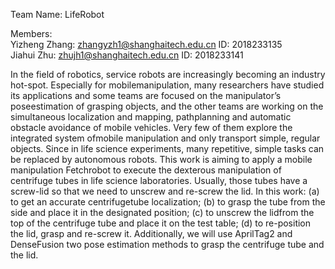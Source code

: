 Team Name: LifeRobot <br>

Members: <br>
Yizheng Zhang: zhangyzh1@shanghaitech.edu.cn   ID: 2018233135 <br>
Jiahui  Zhu: zhujh1@shanghaitech.edu.cn      ID: 2018233141 <br>

In the field of robotics, service robots are increasingly becoming an industry hot-spot. Especially for mobilemanipulation, many researchers have studied its applications and some teams are focused on the manipulator’s poseestimation of grasping objects, and the other teams are working on the simultaneous localization and mapping, pathplanning and automatic obstacle avoidance of mobile vehicles. Very few of them explore the integrated system ofmobile manipulation and only transport simple, regular objects. Since in life science experiments, many repetitive, simple tasks can be replaced by autonomous robots. This work is aiming to apply a mobile manipulation Fetchrobot to execute the dexterous manipulation of centrifuge tubes in life science laboratories. Usually, those tubes have a screw-lid so that we need to unscrew and re-screw the lid. In this work: (a) to get an accurate centrifugetube localization; (b) to grasp the tube from the side and place it in the designated position; (c) to unscrew the lidfrom the top of the centrifuge tube and place it on the test table; (d) to re-position the lid, grasp and re-screw it. Additionally, we will use AprilTag2 and DenseFusion two pose estimation methods to grasp the centrifuge tube and the lid.
